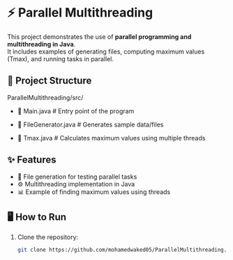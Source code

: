 # ⚡ Parallel Multithreading

This project demonstrates the use of **parallel programming and multithreading in Java**.  
It includes examples of generating files, computing maximum values (Tmax), and running tasks in parallel.

## 📂 Project Structure

ParallelMultithreading/src/

 - 📄 Main.java # Entry point of the program
 
 - 📄 FileGenerator.java # Generates sample data/files
 
 - 📄 Tmax.java # Calculates maximum values using multiple threads


## ✨ Features

- 📝 File generation for testing parallel tasks
- ⚙️ Multithreading implementation in Java
- 📊 Example of finding maximum values using threads

## 🖥️ How to Run

1. Clone the repository:
   ```bash
   git clone https://github.com/mohamedwaked05/ParallelMultithreading.git
